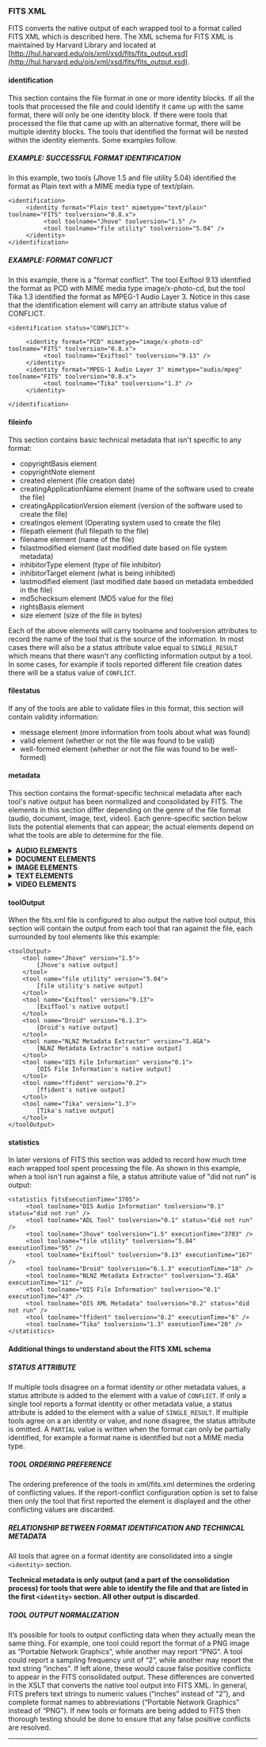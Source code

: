### FITS XML

FITS converts the native output of each wrapped tool to a format called FITS XML which is described here. The XML schema for FITS XML is maintained by Harvard Library and located at [http://hul.harvard.edu/ois/xml/xsd/fits/fits_output.xsd](http://hul.harvard.edu/ois/xml/xsd/fits/fits_output.xsd).

#### identification
This section contains the file format in one or more identity blocks. If all the tools that processed the file and could identify it came up with the same format, there will only be one identity block. If there were tools that processed the file that came up with an alternative format, there will be multiple identity blocks. The tools that identified the format will be nested within the identity elements. Some examples follow. 

##### **EXAMPLE: SUCCESSFUL FORMAT IDENTIFICATION**

In this example, two tools (Jhove 1.5 and file utility 5.04) identified the format as Plain text with a MIME media type of text/plain.

```
<identification>
     <identity format="Plain text" mimetype="text/plain" toolname="FITS" toolversion="0.8.x">
          <tool toolname="Jhove" toolversion="1.5" />
          <tool toolname="file utility" toolversion="5.04" />
     </identity>
</identification>
```

##### **EXAMPLE: FORMAT CONFLICT**
In this example, there is a "format conflict". The tool Exiftool 9.13 identified the format as PCD with MIME media type image/x-photo-cd, but the tool Tika 1.3 identified the format as MPEG-1 Audio Layer 3. Notice in this case that the identification element will carry an attribute status value of CONFLICT.
 
````
<identification status="CONFLICT">

     <identity format="PCD" mimetype="image/x-photo-cd" toolname="FITS" toolversion="0.8.x">
          <tool toolname="Exiftool" toolversion="9.13" />
     </identity>
     <identity format="MPEG-1 Audio Layer 3" mimetype="audio/mpeg" toolname="FITS" toolversion="0.8.x">
          <tool toolname="Tika" toolversion="1.3" />
     </identity>

</identification>
````

#### fileinfo
This section contains basic technical metadata that isn't specific to any format:

- copyrightBasis element  
- copyrightNote element 
- created element (file creation date) 
- creatingApplicationName element (name of the software used to create the file) 
- creatingApplicationVersion element (version of the software used to create the file) 
- creatingos element (Operating system used to create the file) 
- filepath element (full filepath to the file) 
- filename element (name of the file) 
- fslastmodified element (last modified date based on file system metadata) 
- inhibitorType element (type of file inhibitor) 
- inhibitorTarget element (what is being inhibited) 
- lastmodified element (last modified date based on metadata embedded in the file) 
- md5checksum element (MD5 value for the file) 
- rightsBasis element 
- size element (size of the file in bytes) 

Each of the above elements will carry toolname and toolversion attributes to record the name of the tool that is the source of the information. In most cases there will also be a status attribute value equal to ```SINGLE_RESULT``` which means that there wasn't any conflicting information output by a tool. In some cases, for example if tools reported different file creation dates there will be a status value of ```CONFLICT```. 

#### filestatus
If any of the tools are able to validate files in this format, this section will contain validity information:

- message element (more information from tools about what was found) 
- valid element (whether or not the file was found to be valid) 
- well-formed element (whether or not the file was found to be well-formed) 

#### metadata
This section contains the format-specific technical metadata after each tool's native output has been normalized and consolidated by FITS. The elements in this section differ depending on the genre of the file format (audio, document, image, text, video). Each genre-specific section below lists the potential elements that can appear; the actual elements depend on what the tools are able to determine for the file.

<details>
<summary><strong>AUDIO ELEMENTS</strong></summary>

<div style="display:grid; grid-template-columns:repeat(3,auto);">
  <span>
		audioDataEncoding
	</span>
	<span>
		avgBitRate
	</span>
	<span>
		avgPacketSize
	</span>
	<span>
		bitDepth
	</span>
	<span>
		bitRate
	</span>
	<span>
		blockAlign
	</span>
	<span>
		blockSizeMax
	</span>
	<span>
		blockSizeMin
	</span>
	<span>
		byteOrder
	</span>
	<span>
		channels
	</span>
	<span>
		duration
	</span>
	<span>
		maxBitRate
	</span>
	<span>
		maxPacketSize
	</span>
	<span>
		numPackets
	</span>
	<span>
		numSamples
	</span>
	<span>
		offset
	</span>
	<span>
		sampleRate
	</span>
	<span>
		software
	</span>
	<span>
		soundField
	</span>
	<span>
		time
	</span>
	<span>
		wordSize
	</span>
</div>

</details>

<details>
<summary><strong>DOCUMENT ELEMENTS</strong></summary>

<div style="display:grid; grid-template-columns:repeat(3,auto);">
  <span>
		author
	</span>
	<span>
		hasAnnotations
	</span>
	<span>
		hasOutline
	</span>
	<span>
		isProtected
	</span>
	<span>
		isRightsManaged
	</span>
	<span>
		isTagged
	</span>
	<span>
		language
	</span>
	<span>
		pageCount
	</span>
	<span>
		title
	</span>
</div>

</details>

<details>
<summary><strong>IMAGE ELEMENTS</strong></summary>

<div style="display:grid; grid-template-columns:repeat(3,auto);">
  <span>
		apertureValue
	</span>
	<span>
		bitsPerSample
	</span>
	<span>
		brightnessValue
	</span>
	<span>
		byteOrder
	</span>
	<span>
		captureDevice
	</span>
	<span>
		cfaPattern
	</span>
	<span>
		cfaPattern2
	</span>
	<span>
		colorMap
	</span>
	<span>
		colorSpace
	</span>
	<span>
		compressionScheme
	</span>
	<span>
		digitalCameraManufacturer
	</span>
	<span>
		digitalCameraModelName
	</span>
	<span>
		digitalCameraSerialNo
	</span>
	<span>
		exifVersion
	</span>
	<span>
		exposureBiasValue
	</span>
	<span>
		exposureIndex
	</span>
	<span>
		exposureProgram
	</span>
	<span>
		exposureTime
	</span>
	<span>
		extraSamples
	</span>
	<span>
		flash
	</span>
	<span>
		flashEnergy
	</span>
	<span>
		fNumber
	</span>
	<span>
		focalLength
	</span>
	<span>
		gpsAltitudeRef
	</span>
	<span>
		gpsAltitude
	</span>
	<span>
		gpsAreaInformation
	</span>
	<span>
		gpsDateStamp
	</span>
	<span>
		gpsDestBearing
	</span>
	<span>
		gpsDestBearingRef
	</span>
	<span>
		gpsDestDistance
	</span>
	<span>
		gpsDestDistanceRef
	</span>
	<span>
		gpsDestLatitude
	</span>
	<span>
		gpsDestLatitudeRef
	</span>
	<span>
		gpsDestLongitude
	</span>
	<span>
		gpsDestLongitudeRef
	</span>
	<span>
		gpsDifferential
	</span>
	<span>
		gpsDOP
	</span>
	<span>
		gpsImgDirection
	</span>
	<span>
		gpsImgDirectionRef
	</span>
	<span>
		gpsLatitude
	</span>
	<span>
		gpsLatitudeRef
	</span>
	<span>
		gpsLongitude
	</span>
	<span>
		gpsLongitudeRef
	</span>
	<span>
		gpsMapDatum
	</span>
	<span>
		gpsMeasureMode
	</span>
	<span>
		gpsProcessingMethod
	</span>
	<span>
		gpsSatellites
	</span>
	<span>
		gpsSpeed
	</span>
	<span>
		gpsSpeedRef
	</span>
	<span>
		gpsStatus
	</span>
	<span>
		gpsTimeStamp
	</span>
	<span>
		gpsTrack
	</span>
	<span>
		gpsTrackRef
	</span>
	<span>
		gpsVersionID
	</span>
	<span>
		grayResponseUnit
	</span>
	<span>
		iccProfileName
	</span>
	<span>
		iccProfileVersion
	</span>
	<span>
		imageHeight
	</span>
	<span>
		imageProducer
	</span>
	<span>
		imageWidth
	</span>
	<span>
		isoSpeedRating
	</span>
	<span>
		lightSource
	</span>
	<span>
		maxApertureValue
	</span>
	<span>
		meteringMode
	</span>
	<span>
		oECF
	</span>
	<span>
		orientation
	</span>
	<span>
		primaryChromaticitiesBlueX
	</span>
	<span>
		primaryChromaticitiesBlueY
	</span>
	<span>
		primaryChromaticitiesGreenX
	</span>
	<span>
		primaryChromaticitiesGreenY
	</span>
	<span>
		primaryChromaticitiesRedX
	</span>
	<span>
		primaryChromaticitiesRedY
	</span>
	<span>
		qualityLayers
	</span>
	<span>
		referenceBlackWhite
	</span>
	<span>
		resolutionLevels
	</span>
	<span>
		samplesPerPixel
	</span>
	<span>
		samplingFrequencyUnit
	</span>
	<span>
		scannerManufacturer
	</span>
	<span>
		scannerModelName
	</span>
	<span>
		scannerModelNumber
	</span>
	<span>
		scannerModelSerialNo
	</span>
	<span>
		scanningSoftwareName
	</span>
	<span>
		scanningSoftwareVersionNo
	</span>
	<span>
		sensingMethod
	</span>
	<span>
		shutterSpeedValue
	</span>
	<span>
		spectralSensitivity
	</span>
	<span>
		subjectDistance
	</span>
	<span>
		tileHeight
	</span>
	<span>
		tileWidth
	</span>
	<span>
		whitePointXValue
	</span>
	<span>
		whitePointYValue
	</span>
	<span>
		xSamplingFrequency
	</span>
	<span>
		ySamplingFrequency
	</span>
	<span>
		YCbCrCoefficients
	</span>
	<span>
		YCbCrPositioning
	</span>
	<span>
		YCbCrSubSampling
	</span>
</div>

</details>

<details>
<summary><strong>TEXT ELEMENTS</strong></summary>

<div style="display:grid; grid-template-columns:repeat(3,auto);">
  <span>
		charset
	</span>
	<span>
		linebreak
	</span>
	<span>
		markupBasis
	</span>
	<span>
		markupBasisVersion
	</span>
	<span>
		markupLanguage
	</span>
</div>

</details>

<details>
<summary><strong>VIDEO ELEMENTS</strong></summary>

<div style="display:grid; grid-template-columns:repeat(3,auto);">
  <span>
		apertureSetting
	</span>
	<span>
		bitDepth
	</span>
	<span>
		bitRate
	</span>
	<span>
		blockSizeMax
	</span>
	<span>
		blockSizeMin
	</span>
	<span>
		channels
	</span>
	<span>
		creatingApplicationName
	</span>
	<span>
		dataFormatType
	</span>
	<span>
		digitalCameraManufacturer
	</span>
	<span>
		digitalCameraModelName
	</span>
	<span>
		duration
	</span>
	<span>
		exposureTime
	</span>
	<span>
		exposureProgram
	</span>
	<span>
		fNumber
	</span>
	<span>
		focus
	</span>
	<span>
		frameRate
	</span>
	<span>
		gain
	</span>
	<span>
		gpsAltitude
	</span>
	<span>
		gpsAltitudeRef
	</span>
	<span>
		gpsAreaInformation
	</span>
	<span>
		gpsDateStamp
	</span>
	<span>
		gpsDestBearing
	</span>
	<span>
		gpsDestBearingRef
	</span>
	<span>
		gpsDestDistance
	</span>
	<span>
		gpsDestDistanceRef
	</span>
	<span>
		gpsDestLatitude
	</span>
	<span>
		gpsDestLatitudeRef
	</span>
	<span>
		gpsDestLongitude
	</span>
	<span>
		gpsDestLongitudeRef
	</span>
	<span>
		gpsDifferential
	</span>
	<span>
		gpsDOP
	</span>
	<span>
		gpsImgDirection
	</span>
	<span>
		gpsImgDirectionRef
	</span>
	<span>
		gpsLatitude
	</span>
	<span>
		gpsLatitudeRef
	</span>
	<span>
		gpsLongitude
	</span>
	<span>
		gpsLongitudeRef
	</span>
	<span>
		gpsMapDatum
	</span>
	<span>
		gpsMeasureMode
	</span>
	<span>
		gpsProcessingMethod
	</span>
	<span>
		gpsSatellites
	</span>
	<span>
		gpsSpeed
	</span>
	<span>
		gpsSpeedRef
	</span>
	<span>
		gpsStatus
	</span>
	<span>
		gpsTimeStamp
	</span>
	<span>
		gpsTrack
	</span>
	<span>
		gpsTrackRef
	</span>
	<span>
		gpsVersionID
	</span>
	<span>
		imageHeight
	</span>
	<span>
		imageStabilization
	</span>
	<span>
		imageWidth
	</span>
	<span>
		sampleRate
	</span>
	<span>
		shutterSpeedValue
	</span>
	<span>
		videoStreamType
	</span>
	<span>
		whiteBalance
	</span>
	<span>
		xSamplingFrequency
	</span>
	<span>
		ySamplingFrequency
	</span>
</div>

</details>

#### toolOutput
When the fits.xml file is configured to also output the native tool output, this section will contain the output from each tool that ran against the file, each surrounded by tool elements like this example:

```
<toolOutput>
    <tool name="Jhove" version="1.5">
        [Jhove's native output]
    </tool>
    <tool name="file utility" version="5.04">
        [file utility's native output]
    </tool>
    <tool name="Exiftool" version="9.13">
        [ExifTool's native output]
    </tool>
    <tool name="Droid" version="6.1.3">
        [Droid's native output]
    </tool>
    <tool name="NLNZ Metadata Extractor" version="3.4GA">
        [NLNZ Metadata Extractor's native output]
    </tool>
    <tool name="OIS File Information" version="0.1">
        [OIS File Information's native output]
    </tool>
    <tool name="ffident" version="0.2">
        [ffident's native output]
    </tool>
    <tool name="Tika" version="1.3">
        [Tika's native output]
    </tool>
</toolOutput>
```

#### statistics
 In later versions of FITS this section was added to record how much time each wrapped tool spent processing the file. As shown in this example, when a tool isn't run against a file, a status attribute value of "did not run" is output:

```
<statistics fitsExecutionTime="3705">
     <tool toolname="OIS Audio Information" toolversion="0.1" status="did not run" />
     <tool toolname="ADL Tool" toolversion="0.1" status="did not run" />
     <tool toolname="Jhove" toolversion="1.5" executionTime="3703" />
     <tool toolname="file utility" toolversion="5.04" executionTime="95" />
     <tool toolname="Exiftool" toolversion="9.13" executionTime="167" />
     <tool toolname="Droid" toolversion="6.1.3" executionTime="18" />
     <tool toolname="NLNZ Metadata Extractor" toolversion="3.4GA" executionTime="11" />
     <tool toolname="OIS File Information" toolversion="0.1" executionTime="43" />
     <tool toolname="OIS XML Metadata" toolversion="0.2" status="did not run" />
     <tool toolname="ffident" toolversion="0.2" executionTime="6" />
     <tool toolname="Tika" toolversion="1.3" executionTime="20" />
</statistics>
```

#### Additional things to understand about the FITS XML schema
##### **STATUS ATTRIBUTE**
If multiple tools disagree on a format identity or other metadata values, a status attribute is added to the element with a value of ```CONFLICT```. If only a single tool reports a format identity or other metadata value, a status attribute is added to the element with a value of ```SINGLE_RESULT```. If multiple tools agree on a an identity or value, and none disagree, the status attribute is omitted. A ```PARTIAL``` value is written when the format can only be partially identified, for example a format name is identified but not a MIME media type.

##### **TOOL ORDERING PREFERENCE**
The ordering preference of the tools in xml/fits.xml determines the ordering of conflicting values. If the report-conflict configuration option is set to false then only the tool that first reported the element is displayed and the other conflicting values are discarded.

##### **RELATIONSHIP BETWEEN FORMAT IDENTIFICATION AND TECHINICAL METADATA**
All tools that agree on a format identity are consolidated into a single ```<identity>``` section.

**Technical metadata is only output (and a part of the consolidation process) for tools that were able to identify the file and that are listed in the first ```<identity>``` section. All other output is discarded**.

##### **TOOL OUTPUT NORMALIZATION**
It’s possible for tools to output conflicting data when they actually mean the same thing. For example, one tool could report the format of a PNG image as “Portable Network Graphics”, while another may report “PNG”. A tool could report a sampling frequency unit of “2”, while another may report the text string “inches”. If left alone, these would cause false positive conflicts to appear in the FITS consolidated output. These differences are converted in the XSLT that converts the native tool output into FITS XML. In general, FITS prefers text strings to numeric values (“inches” instead of “2”), and complete format names to abbreviations (“Portable Network Graphics” instead of “PNG”). If new tools or formats are being added to FITS then thorough testing should be done to ensure that any false positive conflicts are resolved.

---